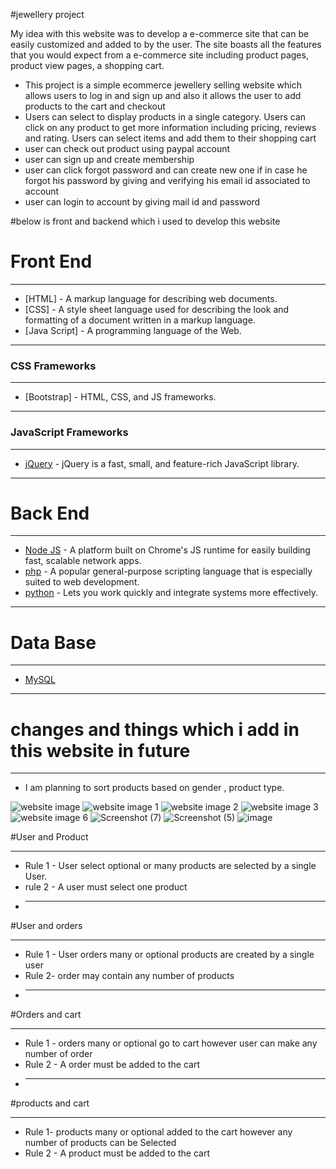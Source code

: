 #jewellery project

My idea with this website was to develop a e-commerce site that can be easily customized and added to by the user. The site boasts all the features that you would expect from a e-commerce site including product pages, product view pages, a shopping cart.
- This project is a simple ecommerce jewellery selling website which allows users to log in and sign up and also it allows the user to add products to the cart and checkout
-  Users can select to display products in a single category. Users can click on any product to get more information including pricing, reviews and rating. Users can select items and add them to their shopping cart
-  user can check out product using paypal account
-  user can sign up and create membership
-  user can click forgot password and can create new one if in case he forgot his password by giving and verifying his email id associated to account
-  user can login to account by giving mail id and password

#below is front and backend which i used to develop this website

# Front End
***
- [HTML] - A markup language for describing web documents.
- [CSS] - A style sheet language used for describing the look and formatting of a document written in a markup language.
- [Java Script] - A programming language of the Web.
***
### CSS Frameworks
***
- [Bootstrap] - HTML, CSS, and JS frameworks.

***
### JavaScript Frameworks
***
- [jQuery](http://jquery.com/) - jQuery is a fast, small, and feature-rich JavaScript library.
   

***


# Back End
***
- [Node JS](http://nodejs.org/) - A platform built on Chrome's JS runtime for easily building fast, scalable network apps.
- [php](http://php.net/) - A popular general-purpose scripting language that is especially suited to web development.
- [python](https://www.python.org/) - Lets you work quickly and integrate systems more effectively.

***
   
# Data Base
***
- [MySQL](http://www.mysql.com/)

***
# changes and things which i add in this website in future
***
- I am planning to sort products based on gender , product type.



![website image](https://user-images.githubusercontent.com/103959737/168946102-0cba0d5c-cca7-4154-ae6a-024e4d3da7f5.jpeg)
![website image 1](https://user-images.githubusercontent.com/103959737/168946120-50ca4e4b-13d5-46a7-8d72-5ce12f26e6f2.jpeg)
![website image 2](https://user-images.githubusercontent.com/103959737/168946127-664840cd-c13d-4238-b71e-e7a14ac97a58.jpeg)
![website image 3](https://user-images.githubusercontent.com/103959737/168946136-f1947263-5e37-4090-863a-421451cef30f.jpeg)
![website image 6](https://user-images.githubusercontent.com/103959737/168946153-06429a84-9ce2-43cb-b334-01e669870cce.jpeg)
![Screenshot (7)](https://user-images.githubusercontent.com/103959737/168946359-29328b7f-4570-472c-9708-b871d6fa4f28.png)
![Screenshot (5)](https://user-images.githubusercontent.com/103959737/168946374-b8e31592-0919-4c61-a608-1ffd026d1b6c.png)
![image](https://user-images.githubusercontent.com/103959737/168946702-b0e8ee9e-faa4-40ce-92fe-97f0333e68a4.png)
 
 #User and Product
 ***
- Rule 1 - User select optional or many products are selected by a single User.
- rule 2 - A user must select one product
- ***
 #User and orders
 ***
- Rule 1 - User orders many or optional products are created by a single user
- Rule 2- order may contain any number of products
- ***
#Orders and cart
***
- Rule 1 - orders many or optional go to cart however user can make any number of order
- Rule 2 - A order must be added to the cart
- ***
 #products and cart
 ***
- Rule 1- products many or optional added to the cart however any number of products can be
Selected
- Rule 2 -  A product must be added to the cart



